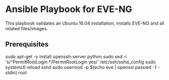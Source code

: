 # Ansible Playbook for EVE-NG

This playbook validates an Ubuntu 16.04 installation, installs EVE-NG and all related files/images.

## Prerequisites

sudo apt-get -y install openssh-server python
sudo sed -i 's/^PermitRootLogin.*/PermitRootLogin yes/' /etc/ssh/sshd_config
sudo systemctl reload sshd
sudo usermod -p $(echo eve | openssl passwd -1 -stdin) root
